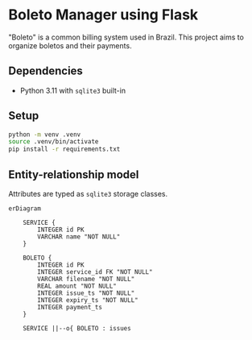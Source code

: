 # Boleto Manager using Flask

"Boleto" is a common billing system used in Brazil.
This project aims to organize boletos and their payments.

## Dependencies

- Python 3.11 with `sqlite3` built-in

## Setup

```sh
python -m venv .venv
source .venv/bin/activate
pip install -r requirements.txt
```

## Entity-relationship model

Attributes are typed as `sqlite3` storage classes.

```mermaid
erDiagram

    SERVICE {
        INTEGER id PK
        VARCHAR name "NOT NULL"
    }
    
    BOLETO {
        INTEGER id PK
        INTEGER service_id FK "NOT NULL"
        VARCHAR filename "NOT NULL"
        REAL amount "NOT NULL"
        INTEGER issue_ts "NOT NULL"
        INTEGER expiry_ts "NOT NULL"
        INTEGER payment_ts
    }

    SERVICE ||--o{ BOLETO : issues
```

